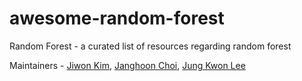 # awesome-random-forest
Random Forest - a curated list of resources regarding random forest

Maintainers - [Jiwon Kim](http://github.com/kjw0612), [Janghoon Choi](http://github.com/JanghoonChoi), [Jung Kwon Lee](http://github.com/deruci)
